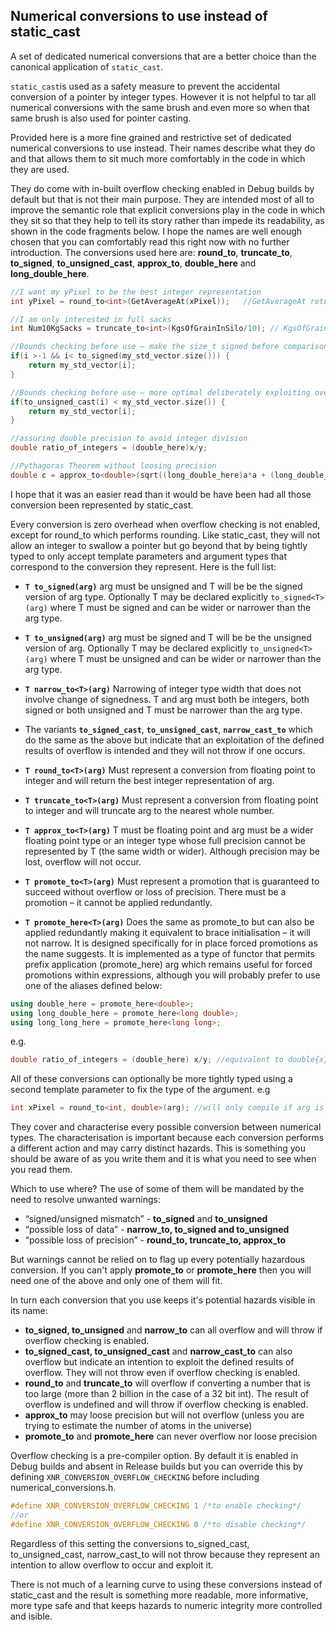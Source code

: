 
## Numerical conversions to use instead of static_cast

A set of dedicated numerical conversions that are a better choice than the canonical application of ```static_cast```. 

```static_cast```is used as a safety measure to prevent the accidental conversion of a pointer by integer types. However  it is not helpful to tar all numerical conversions with the same brush and even more so when that same brush is also used for pointer casting. 

Provided here is a more fine grained and restrictive set of dedicated numerical conversions to use instead. Their names describe what they do and that allows them to sit much more comfortably in the code in which they are used. 

They do come with in-built overflow checking enabled in Debug builds by default but that is not their main purpose. They are intended most of all to improve the semantic role that explicit conversions play in the code in which they sit so that they help to tell its story rather than impede its readability, as shown in the code fragments below. I hope the names are well enough chosen that you can comfortably read this right now with no further introduction. The conversions used here are: **round_to**, **truncate_to**, **to_signed**, **to_unsigned_cast**, **approx_to**, **double_here** and **long_double_here**. 
```C++
//I want my yPixel to be the best integer representation 
int yPixel = round_to<int>(GetAverageAt(xPixel)); 	//GetAverageAt returns a double

//I am only interested in full sacks
int Num10KgSacks = truncate_to<int>(KgsOfGrainInSilo/10); // KgsOfGrainInSilo is a double

//Bounds checking before use – make the size_t signed before comparison to avoid warning
if(i >-1 && i< to_signed(my_std_vector.size())) {
	return my_std_vector[i];
}

//Bounds checking before use – more optimal deliberately exploiting overflow
if(to_unsigned_cast(i) < my_std_vector.size()) { 
	return my_std_vector[i];		
}

//assuring double precision to avoid integer division
double ratio_of_integers = (double_here)x/y;

//Pythagoras Theorem without loosing precision 
double c = approx_to<double>(sqrt((long_double_here)a*a + (long_double_here)b*b));
```
I hope that it was an easier read than it would be have been had all those conversion been represented by static_cast.

Every conversion is zero overhead when overflow checking is not enabled, except for round_to which performs rounding. Like static_cast, they will not allow an integer to swallow a pointer but go beyond that by being tightly typed to only accept template parameters and argument types that correspond to the conversion they represent. Here is the full list:

+ **```T to_signed(arg)```** arg must be unsigned and T will be be the signed version of arg type.
Optionally T may be declared explicitly ```to_signed<T>(arg)``` where T must be signed and can be wider or narrower than the arg type. 
+ **```T to_unsigned(arg)```** arg must be signed and T will be be the unsigned version of arg. Optionally T may be declared explicitly ```to_unsigned<T>(arg)``` where T must be unsigned and can be wider or narrower than the arg type. 
+ **```T narrow_to<T>(arg)```** Narrowing of integer type width that does not involve change of signedness. T and arg must both be integers, both signed or both unsigned and   T must be narrower than the arg type.

+ The variants **```to_signed_cast```**,  **```to_unsigned_cast```**, **```narrow_cast_to```** which do the same as the above but indicate that an exploitation of the defined results of overflow is intended and they will not throw if one occurs.

+ **```T round_to<T>(arg)```** Must represent a conversion from floating point to integer and will return the best integer representation of arg. 
+ **```T truncate_to<T>(arg)```** Must represent a conversion from floating point to integer and will truncate arg to the nearest whole number.

+ **```T approx_to<T>(arg)```** T must be floating point and arg must be a wider floating point type or an integer type whose full precision cannot be represented by T (the same width or wider). Although precision may be lost, overflow will not occur.

+ **```T promote_to<T>(arg)```** Must represent a promotion that is guaranteed to succeed without overflow or loss of precision. There must be a promotion – it cannot be applied redundantly.

+ **```T promote_here<T>(arg)```** Does the same as promote_to but can also be applied redundantly making it equivalent to brace initialisation – it will not narrow. It is designed specifically for in place forced promotions as the name suggests. It is implemented as a type of functor that permits prefix application (promote_here<T>) arg which remains useful for forced promotions within expressions, although you will probably prefer to use one of the aliases defined below:
```C++
using double_here = promote_here<double>;
using long_double_here = promote_here<long double>;
using long_long_here = promote_here<long long>;
```
e.g. 
```C++
double ratio_of_integers = (double_here) x/y; //equivalent to double{x}/y
```	

All of these conversions can optionally be more tightly typed using a second template parameter to fix the type of the argument. e.g 
```C++
int xPixel = round_to<int, double>(arg); //will only compile if arg is a double.
```
They cover and characterise every possible conversion between numerical types. The characterisation is important because each conversion performs a different action and may carry  distinct hazards. This is something you should be aware of as you write them and it is what you need to see when you read them.

Which to use where?  The use of some of them will be mandated by the need to resolve unwanted warnings:
+ “signed/unsigned mismatch” - **to_signed** and **to_unsigned** 
+ “possible loss of data” - **narrow_to,  to_signed<T> and to_unsigned <T>**
+ “possible loss of precision” - **round_to<T>, truncate_to<T>, approx_to<T>**

But warnings cannot be relied on to flag up every potentially hazardous conversion. If you can't apply **promote_to** or **promote_here** then you will need one of the above and only one of them will fit. 

In turn each conversion that you use keeps it's potential hazards visible in its name:

+ **to_signed, to_unsigned** and **narrow_to** can all overflow and will throw if overflow checking is enabled.
+ **to_signed_cast, to_unsigned_cast** and **narrow_cast_to** can also overflow but indicate an intention to exploit the defined results of overflow. They will not throw even if overflow checking is enabled.
+ **round_to** and **truncate_to** will overflow if converting a number that is too large (more than 2 billion in the case of a 32 bit int). The result of overflow is undefined and will throw if overflow checking is enabled.
+ **approx_to** may loose precision but will not overflow (unless you are trying to estimate the number of atoms in the universe)
+ **promote_to** and **promote_here** can never overflow nor loose precision

Overflow checking is a pre-compiler option. By default it is enabled in Debug builds and absent in Release builds but you can override this by defining ```XNR_CONVERSION_OVERFLOW_CHECKING``` before including numerical_conversions.h. 
```C++
#define XNR_CONVERSION_OVERFLOW_CHECKING 1 /*to enable checking*/
//or 
#define XNR_CONVERSION_OVERFLOW_CHECKING 0 /*to disable checking*/
``` 
Regardless of this setting the conversions to_signed_cast,  to_unsigned_cast, narrow_cast_to will not throw because they represent an intention to allow overflow to occur and exploit it. 

There is not much of a learning curve to using these conversions instead of static_cast and the result is something more readable, more informative, more type safe and that keeps hazards to numeric integrity more controlled and isible.
